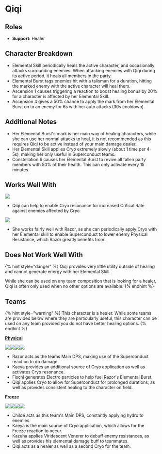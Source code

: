 # Qiqi

## Roles

* **Support:** Healer

## Character Breakdown

* Elemental Skill periodically heals the active character, and occasionally attacks surrounding enemies. When attacking enemies with Qiqi during its active period, it heals all members in the party.
* Elemental Burst tags enemies hit with a talisman for a duration, hitting the marked enemy with the active character will heal them.
* Ascension 1 causes triggering a reaction to boost healing bonus by 20% for a character is affected by her Elemental Skill.
* Ascension 4 gives a 50% chance to apply the mark from her Elemental Burst on to an enemy for 6s with her auto attacks (30s cooldown).

## Additional Notes

* Her Elemental Burst's mark is her main way of healing characters, while she can use her normal attacks to heal, it is not recommended as this requires Qiqi to be active instead of your main damage dealer.
* Her Elemental Skill applies Cryo extremely slowly (about 1 time per 4-5s), making her only useful in Superconduct teams.
* Constellation 6 causes her Elemental Burst to revive all fallen party members with 50% of their health. This can only activate every 15 minutes.

## Works Well With

![](../../.gitbook/assets/Element\_Cryo.webp)

* Qiqi can help to enable Cryo resonance for increased Critical Rate against enemies affected by Cryo

![](../../.gitbook/assets/UI\_AvatarIcon\_Razor.png)

* She works fairly well with Razor, as she can periodically apply Cryo with her Elemental skill to enable Superconduct to lower enemy Physical Resistance, which Razor greatly benefits from.

## Does Not Work Well With

{% hint style="danger" %}
Qiqi provides very little utility outside of healing and cannot generate energy with her Elemental Skill.

While she can be used on any team composition that is looking for a healer, Qiqi is often only used when no other options are available.&#x20;
{% endhint %}

## Teams

{% hint style="warning" %}
This character is a healer. While some teams are provided below where they are particularly useful, this character can be used on any team provided you do not have better healing options.
{% endhint %}

[**Physical**](../../teams/physical.md)

![](../../.gitbook/assets/UI\_AvatarIcon\_Razor.png)![](../../.gitbook/assets/UI\_AvatarIcon\_Kaeya.png)![](../../.gitbook/assets/UI\_AvatarIcon\_Fischl.png)![](../../.gitbook/assets/UI\_AvatarIcon\_Qiqi.png)

* Razor acts as the teams Main DPS, making use of the Superconduct reaction to do damage.
* Kaeya provides an additional source of Cryo application as well as activates Cryo resonance.&#x20;
* Fischl generates Electro particles to help fuel Razor's Elemental Burst.
* Qiqi applies Cryo to allow for Superconduct for prolonged durations, as well as provides consistent healing to the character on field.

[**Freeze**](../../teams/freeze.md)

![](../../.gitbook/assets/ui\_avataricon\_tartaglia.png)![](../../.gitbook/assets/UI\_AvatarIcon\_Kaeya.png)![](../../.gitbook/assets/UI\_AvatarIcon\_Kazuha.png)![](../../.gitbook/assets/UI\_AvatarIcon\_Qiqi.png)

* Childe acts as this team's Main DPS, constantly applying hydro to enemies.
* Kaeya is the main source of Cryo application, which allows for the Freeze reaction to occur.
* Kazuha applies Viridescent Venerer to debuff enemy resistances, as well as provides his elemental damage buff to teammates.
* Qiqi acts as a healer as well as a second Cryo for the team.
